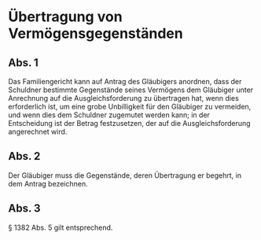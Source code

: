 # Übertragung von Vermögensgegenständen



## Abs. 1

 Das Familiengericht kann auf Antrag des Gläubigers anordnen, dass der Schuldner bestimmte Gegenstände seines Vermögens dem Gläubiger unter Anrechnung auf die Ausgleichsforderung zu übertragen hat, wenn dies erforderlich ist, um eine grobe Unbilligkeit für den Gläubiger zu vermeiden, und wenn dies dem Schuldner zugemutet werden kann; in der Entscheidung ist der Betrag festzusetzen, der auf die Ausgleichsforderung angerechnet wird.

## Abs. 2

 Der Gläubiger muss die Gegenstände, deren Übertragung er begehrt, in dem Antrag bezeichnen.

## Abs. 3

 § 1382 Abs. 5 gilt entsprechend. 

